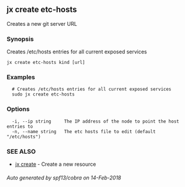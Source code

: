 ## jx create etc-hosts

Creates a new git server URL

### Synopsis


Creates /etc/hosts entries for all current exposed services

```
jx create etc-hosts kind [url]
```

### Examples

```
  # Creates /etc/hosts entries for all current exposed services
  sudo jx create etc-hosts
```

### Options

```
  -i, --ip string     The IP address of the node to point the host entries to
  -n, --name string   The etc hosts file to edit (default "/etc/hosts")
```

### SEE ALSO
* [jx create](jx_create.md)	 - Create a new resource

###### Auto generated by spf13/cobra on 14-Feb-2018

